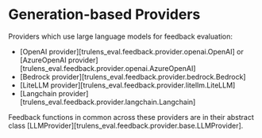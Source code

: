 # Generation-based Providers

Providers which use large language models for feedback evaluation:

- [OpenAI provider][trulens_eval.feedback.provider.openai.OpenAI] or
  [AzureOpenAI provider][trulens_eval.feedback.provider.openai.AzureOpenAI]
- [Bedrock provider][trulens_eval.feedback.provider.bedrock.Bedrock]
- [LiteLLM provider][trulens_eval.feedback.provider.litellm.LiteLLM]
- [Langchain provider][trulens_eval.feedback.provider.langchain.Langchain]

Feedback functions in common across these providers are in their abstract class [LLMProvider][trulens_eval.feedback.provider.base.LLMProvider].